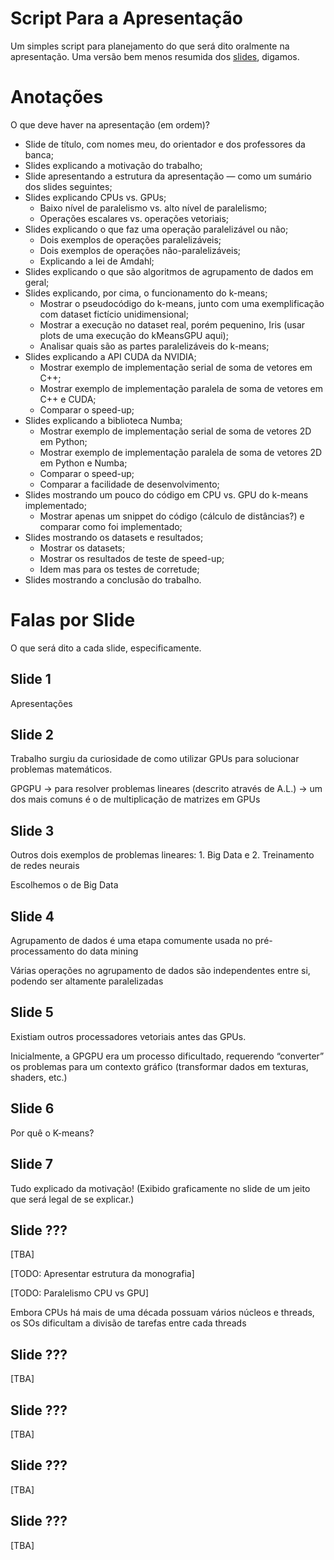 # Script Para a Apresentação

Um simples script para planejamento do que será dito oralmente na apresentação. Uma versão bem menos resumida dos [slides](https://github.com/vinivosh/ufu-tcc2/blob/main/presentation/Apresenta%C3%A7%C3%A3o%20-%20TCC%202.odp), digamos.

# Anotações

O que deve haver na apresentação (em ordem)?

- Slide de título, com nomes meu, do orientador e dos professores da banca;
- Slides explicando a motivação do trabalho;
- Slide apresentando a estrutura da apresentação — como um sumário dos slides seguintes;
- Slides explicando CPUs vs. GPUs;
  - Baixo nível de paralelismo vs. alto nível de paralelismo;
  - Operações escalares vs. operações vetoriais;
- Slides explicando o que faz uma operação paralelizável ou não;
  - Dois exemplos de operações paralelizáveis;
  - Dois exemplos de operações não-paralelizáveis;
  - Explicando a lei de Amdahl;
- Slides explicando o que são algoritmos de agrupamento de dados em geral;
- Slides explicando, por cima, o funcionamento do k-means;
  - Mostrar o pseudocódigo do k-means, junto com uma exemplificação com dataset fictício unidimensional;
  - Mostrar a execução no dataset real, porém pequenino, Iris (usar plots de uma execução do kMeansGPU aqui);
  - Analisar quais são as partes paralelizáveis do k-means;
- Slides explicando a API CUDA da NVIDIA;
  - Mostrar exemplo de implementação serial de soma de vetores em C++;
  - Mostrar exemplo de implementação paralela de soma de vetores em C++ e CUDA;
  - Comparar o speed-up;
- Slides explicando a biblioteca Numba;
  - Mostrar exemplo de implementação serial de soma de vetores 2D em Python;
  - Mostrar exemplo de implementação paralela de soma de vetores 2D em Python e Numba;
  - Comparar o speed-up;
  - Comparar a facilidade de desenvolvimento;
- Slides mostrando um pouco do código em CPU vs. GPU do k-means implementado;
  - Mostrar apenas um snippet do código (cálculo de distâncias?) e comparar como foi implementado;
- Slides mostrando os datasets e resultados;
  - Mostrar os datasets;
  - Mostrar os resultados de teste de speed-up;
  - Idem mas para os testes de corretude;
- Slides mostrando a conclusão do trabalho.




# Falas por Slide

O que será dito a cada slide, especificamente.



## Slide 1

Apresentações



## Slide 2

Trabalho surgiu da curiosidade de como utilizar GPUs para solucionar problemas matemáticos.

GPGPU → para resolver problemas lineares (descrito através de A.L.) → um dos mais comuns é o de multiplicação de matrizes em GPUs



## Slide 3

Outros dois exemplos de problemas lineares: 1. Big Data e 2. Treinamento de redes neurais

Escolhemos o de Big Data



## Slide 4

Agrupamento de dados é uma etapa comumente usada no pré-processamento do data mining

Várias operações no agrupamento de dados são independentes entre si, podendo ser altamente paralelizadas



## Slide 5

Existiam outros processadores vetoriais antes das GPUs.

Inicialmente, a GPGPU era um processo dificultado, requerendo “converter” os problemas para um contexto gráfico (transformar dados em texturas, shaders, etc.)



## Slide 6

Por quê o K-means?



## Slide 7

Tudo explicado da motivação! (Exibido graficamente no slide de um jeito que será legal de se explicar.)



## Slide ???

[TBA]

[TODO: Apresentar estrutura da monografia]


[TODO: Paralelismo CPU vs GPU]

Embora CPUs há mais de uma década possuam vários núcleos e threads, os SOs dificultam a divisão de tarefas entre cada threads



## Slide ???

[TBA]



## Slide ???

[TBA]



## Slide ???

[TBA]



## Slide ???

[TBA]

